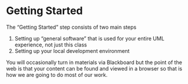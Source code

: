# Getting Started

The “Getting Started” step consists of two main steps

1. Setting up “general software” that is used for your entire UML experience, not just this class
2. Setting up your local development environment

You will occasionally turn in materials via Blackboard but the point of the web is that your content can be found and viewed in a browser so that is how we are going to do most of our work.
